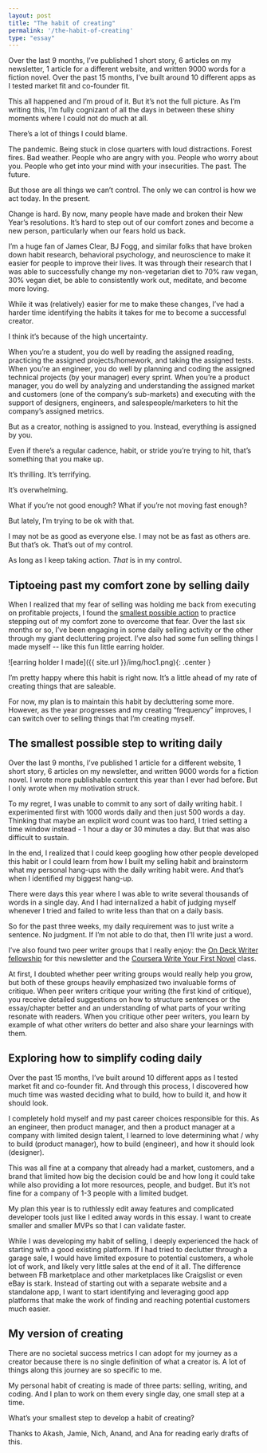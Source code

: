 ```yaml
---
layout: post
title: "The habit of creating"
permalink: '/the-habit-of-creating'
type: "essay"
---
```


Over the last 9 months, I’ve published 1 short story, 6 articles on my newsletter, 1 article for a different website, and written 9000 words for a fiction novel. Over the past 15 months, I’ve built around 10 different apps as I tested market fit and co-founder fit.

This all happened and I’m proud of it. But it’s not the full picture. As I’m writing this, I’m fully cognizant of all the days in between these shiny moments where I could not do much at all.

There’s a lot of things I could blame.

The pandemic. Being stuck in close quarters with loud distractions. Forest fires. Bad weather. People who are angry with you. People who worry about you. People who get into your mind with your insecurities. The past. The future.

But those are all things we can’t control. The only we can control is how we act today. In the present.


Change is hard. By now, many people have made and broken their New Year’s resolutions. It’s hard to step out of our comfort zones and become a new person, particularly when our fears hold us back.

I’m a huge fan of James Clear, BJ Fogg, and similar folks that have broken down habit research, behavioral psychology, and neuroscience to make it easier for people to improve their lives. It was through their research that I was able to successfully change my non-vegetarian diet to 70% raw vegan, 30% vegan diet, be able to consistently work out, meditate, and become more loving. 

While it was (relatively) easier for me to make these changes, I’ve had a harder time identifying the habits it takes for me to become a successful creator.

I think it’s because of the high uncertainty.

When you’re a student, you do well by reading the assigned reading, practicing the assigned projects/homework, and taking the assigned tests. When you’re an engineer, you do well by planning and coding the assigned technical projects (by your manager) every sprint. When you’re a product manager, you do well by analyzing and understanding the assigned market and customers (one of the company’s sub-markets) and executing with the support of designers, engineers, and salespeople/marketers to hit the company’s assigned metrics. 

But as a creator, nothing is assigned to you. Instead, everything is assigned by you. 

Even if there’s a regular cadence, habit, or stride you’re trying to hit, that’s something that you make up.

It’s thrilling. It’s terrifying.

It’s overwhelming.

What if you’re not good enough? What if you’re not moving fast enough?

But lately, I’m trying to be ok with that.

I may not be as good as everyone else. I may not be as fast as others are. But that’s ok. That’s out of my control.

As long as I keep taking action. *That* is in my control.

## Tiptoeing past my comfort zone by selling daily

When I realized that my fear of selling was holding me back from executing on profitable projects, I found the [smallest possible action](https://heynivi.com/an-adults-lemonade-stand) to practice stepping out of my comfort zone to overcome that fear. Over the last six months or so, I’ve been engaging in some daily selling activity or the other through my giant decluttering project. I’ve also had some fun selling things I made myself -- like this fun little earring holder.

![earring holder I made]({{ site.url }}/img/hoc1.png){: .center }

I’m pretty happy where this habit is right now. It’s a little ahead of my rate of creating things that are saleable. 

For now, my plan is to maintain this habit by decluttering some more. However, as the year progresses and my creating “frequency” improves, I can switch over to selling things that I’m creating myself. 

## The smallest possible step to writing daily


Over the last 9 months, I’ve published 1 article for a different website, 1 short story, 6 articles on my newsletter, and written 9000 words for a fiction novel. I wrote more publishable content this year than I ever had before. But I only wrote when my motivation struck.

To my regret, I was unable to commit to any sort of daily writing habit. I experimented first with 1000 words daily and then just 500 words a day. Thinking that maybe an explicit word count was too hard, I tried setting a time window instead - 1 hour a day or 30 minutes a day. But that was also difficult to sustain.

In the end, I realized that I could keep googling how other people developed this habit or I could learn from how I built my selling habit and brainstorm what my personal hang-ups with the daily writing habit were. And that’s when I identified my biggest hang-up.

There were days this year where I was able to write several thousands of words in a single day. And I had internalized a habit of judging myself whenever I tried and failed to write less than that on a daily basis. 

So for the past three weeks, my daily requirement was to just write a sentence. No judgment. If I’m not able to do that, then I’ll write just a word. 

I’ve also found two peer writer groups that I really enjoy: the [On Deck Writer fellowship](https://www.beondeck.com/writers) for this newsletter and the [Coursera Write Your First Novel](https://www.coursera.org/learn/write-your-first-novel) class. 

At first, I doubted whether peer writing groups would really help you grow, but both of these groups heavily emphasized two invaluable forms of critique. When peer writers critique your writing (the first kind of critique), you receive detailed suggestions on how to structure sentences or the essay/chapter better and an understanding of what parts of your writing resonate with readers. When you critique other peer writers, you learn by example of what other writers do better and also share your learnings with them. 

## Exploring how to simplify coding daily

Over the past 15 months, I’ve built around 10 different apps as I tested market fit and co-founder fit. And through this process, I discovered how much time was wasted deciding what to build, how to build it, and how it should look.

I completely hold myself and my past career choices responsible for this. As an engineer, then product manager, and then a product manager at a company with limited design talent, I learned to love determining what / why to build (product manager), how to build (engineer), and how it should look (designer).

This was all fine at a company that already had a market, customers, and a brand that limited how big the decision could be and how long it could take while also providing a lot more resources, people, and budget. But it’s not fine for a company of 1-3 people with a limited budget.

My plan this year is to ruthlessly edit away features and complicated developer tools just like I edited away words in this essay. I want to create smaller and smaller MVPs so that I can validate faster.

While I was developing my habit of selling, I deeply experienced the hack of starting with a good existing platform. If I had tried to declutter through a garage sale, I would have limited exposure to potential customers, a whole lot of work, and likely very little sales at the end of it all. The difference between FB marketplace and other marketplaces like Craigslist or even eBay is stark. Instead of starting out with a separate website and a standalone app, I want to start identifying and leveraging good app platforms that make the work of finding and reaching potential customers much easier. 

## My version of creating

There are no societal success metrics I can adopt for my journey as a creator because there is no single definition of what a creator is. A lot of things along this journey are so specific to me. 

My personal habit of creating is made of three parts: selling, writing, and coding. And I plan to work on them every single day, one small step at a time. 

What’s your smallest step to develop a habit of creating?

Thanks to Akash, Jamie, Nich, Anand, and Ana for reading early drafts of this. 
